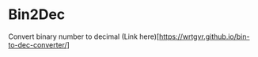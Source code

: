 # Bin2Dec
Convert binary number to decimal
(Link here)[https://wrtgvr.github.io/bin-to-dec-converter/]
